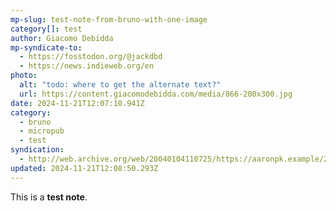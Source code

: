 ```yaml
---
mp-slug: test-note-from-bruno-with-one-image
category[]: test
author: Giacomo Debidda
mp-syndicate-to:
  - https://fosstodon.org/@jackdbd
  - https://news.indieweb.org/en
photo:
  alt: "todo: where to get the alternate text?"
  url: https://content.giacomodebidda.com/media/866-200x300.jpg
date: 2024-11-21T12:07:10.941Z
category:
  - bruno
  - micropub
  - test
syndication:
  - http://web.archive.org/web/20040104110725/https://aaronpk.example/2014/06/01/9/indieweb
updated: 2024-11-21T12:08:50.293Z
---
```


This is a **test note**.